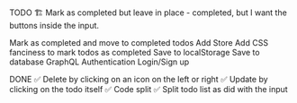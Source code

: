 TODO
🏗 Mark as completed but leave in place - completed, but I want the buttons inside the input.

Mark as completed and move to completed todos
Add Store
Add CSS fanciness to mark todos as completed
Save to localStorage
Save to database
GraphQL
Authentication Login/Sign up

DONE
✅ Delete by clicking on an icon on the left or right
✅ Update by clicking on the todo itself
✅ Code split
✅ Split todo list as did with the input

